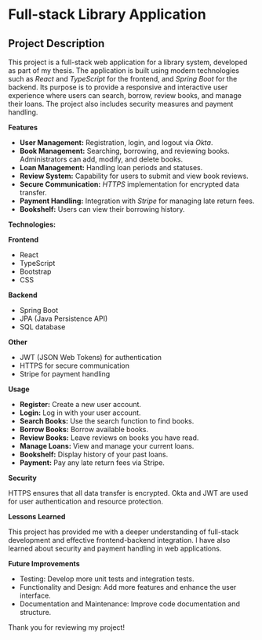 # Full-stack Library Application

## Project Description

This project is a full-stack web application for a library system, developed as part of my thesis. The application is built using modern technologies such as *React* and *TypeScript* for the frontend, and *Spring Boot* for the backend. Its purpose is to provide a responsive and interactive user experience where users can search, borrow, review books, and manage their loans. The project also includes security measures and payment handling.

**Features**

-	**User Management:** Registration, login, and logout via *Okta*.
-	**Book Management:** Searching, borrowing, and reviewing books. Administrators can add, modify, and delete books.
-	**Loan Management:** Handling loan periods and statuses.
-	**Review System:** Capability for users to submit and view book reviews.
-	**Secure Communication:** *HTTPS* implementation for encrypted data transfer.
-	**Payment Handling:** Integration with *Stripe* for managing late return fees.
-	**Bookshelf:** Users can view their borrowing history.

**Technologies:**

**Frontend**

-	React
-	TypeScript
-	Bootstrap
-	CSS

**Backend**

-	Spring Boot
-	JPA (Java Persistence API)
-	SQL database

**Other**

-	JWT (JSON Web Tokens) for authentication
-	HTTPS for secure communication
-	Stripe for payment handling

**Usage**

-	**Register:** Create a new user account.
-	**Login:** Log in with your user account.
-	**Search Books:** Use the search function to find books.
-	**Borrow Books:** Borrow available books.
-	**Review Books:** Leave reviews on books you have read.
-	**Manage Loans:** View and manage your current loans.
-	**Bookshelf:** Display history of your past loans.
-	**Payment:** Pay any late return fees via Stripe.

**Security**

HTTPS ensures that all data transfer is encrypted. Okta and JWT are used for user authentication and resource protection.

**Lessons Learned**

This project has provided me with a deeper understanding of full-stack development and effective frontend-backend integration. I have also learned about security and payment handling in web applications.

**Future Improvements**

-	Testing: Develop more unit tests and integration tests.
-	Functionality and Design: Add more features and enhance the user interface.
-	Documentation and Maintenance: Improve code documentation and structure.

Thank you for reviewing my project!

